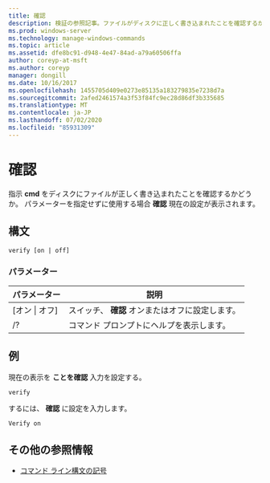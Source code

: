 ```yaml
---
title: 確認
description: 検証の参照記事。ファイルがディスクに正しく書き込まれたことを確認するかどうかを**cmd**に指示します。
ms.prod: windows-server
ms.technology: manage-windows-commands
ms.topic: article
ms.assetid: dfe8bc91-d948-4e47-84ad-a79a60506ffa
author: coreyp-at-msft
ms.author: coreyp
manager: dongill
ms.date: 10/16/2017
ms.openlocfilehash: 1455705d409e0273e85135a183279835e7238d7a
ms.sourcegitcommit: 2afed2461574a3f53f84fc9ec28d86df3b335685
ms.translationtype: MT
ms.contentlocale: ja-JP
ms.lasthandoff: 07/02/2020
ms.locfileid: "85931309"
---
```

# <a name="verify"></a>確認



指示 **cmd** をディスクにファイルが正しく書き込まれたことを確認するかどうか。 パラメーターを指定せずに使用する場合 **確認** 現在の設定が表示されます。



## <a name="syntax"></a>構文

```
verify [on | off]
```

### <a name="parameters"></a>パラメーター

|パラメーター|説明|
|---------|-----------|
|[オン \| オフ]|スイッチ、 **確認** オンまたはオフに設定します。|
|/?|コマンド プロンプトにヘルプを表示します。|

## <a name="examples"></a>例

現在の表示を **ことを確認** 入力を設定する。
```
verify
```
するには、 **確認** に設定を入力します。
```
Verify on
```

## <a name="additional-references"></a>その他の参照情報

- [コマンド ライン構文の記号](command-line-syntax-key.md)
